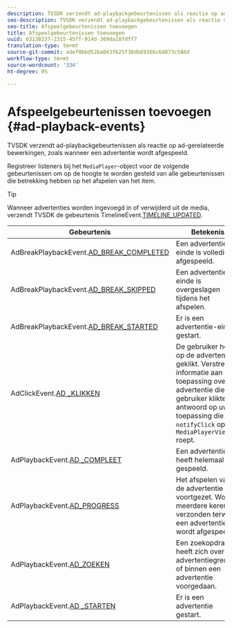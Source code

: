 ```yaml
---
description: TVSDK verzendt ad-playbackgebeurtenissen als reactie op ad-gerelateerde bewerkingen, zoals wanneer een advertentie wordt afgespeeld.
seo-description: TVSDK verzendt ad-playbackgebeurtenissen als reactie op ad-gerelateerde bewerkingen, zoals wanneer een advertentie wordt afgespeeld.
seo-title: Afspeelgebeurtenissen toevoegen
title: Afspeelgebeurtenissen toevoegen
uuid: 63138237-2315-45ff-914d-369da18fdff7
translation-type: tm+mt
source-git-commit: adef0bbd52ba043f625f38db69366c6d873c586d
workflow-type: tm+mt
source-wordcount: '334'
ht-degree: 0%

---
```



# Afspeelgebeurtenissen toevoegen {#ad-playback-events}

TVSDK verzendt ad-playbackgebeurtenissen als reactie op ad-gerelateerde bewerkingen, zoals wanneer een advertentie wordt afgespeeld.

Registreer listeners bij het `MediaPlayer`-object voor de volgende gebeurtenissen om op de hoogte te worden gesteld van alle gebeurtenissen die betrekking hebben op het afspelen van het item.

>[!TIP]
>
>Wanneer advertenties worden ingevoegd in of verwijderd uit de media, verzendt TVSDK de gebeurtenis TimelineEvent.[TIMELINE_UPDATED](https://help.adobe.com/en_US/primetime/api/psdk/asdoc-dhls_1.4/com/adobe/mediacore/events/TimelineEvent.html#TIMELINE_UPDATED).

| Gebeurtenis | Betekenis |
|---|---|
| AdBreakPlaybackEvent.[AD_BREAK_COMPLETED](https://help.adobe.com/en_US/primetime/api/psdk/asdoc-dhls_1.4/com/adobe/mediacore/events/AdBreakPlaybackEvent.html#AD_BREAK_COMPLETED) | Een advertentie-einde is volledig afgespeeld. |
| AdBreakPlaybackEvent.[AD_BREAK_SKIPPED](https://help.adobe.com/en_US/primetime/api/psdk/asdoc-dhls_1.4/com/adobe/mediacore/events/AdBreakPlaybackEvent.html#AD_BREAK_SKIPPED) | Een advertentie-einde is overgeslagen tijdens het afspelen. |
| AdBreakPlaybackEvent.[AD_BREAK_STARTED](https://help.adobe.com/en_US/primetime/api/psdk/asdoc-dhls_1.4/com/adobe/mediacore/events/AdBreakPlaybackEvent.html#AD_BREAK_STARTED) | Er is een advertentie-einde gestart. |
| AdClickEvent.[AD _KLIKKEN](https://help.adobe.com/en_US/primetime/api/psdk/asdoc-dhls_1.4/com/adobe/mediacore/events/AdClickEvent.html#AD_CLICK) | De gebruiker heeft op de advertentie geklikt. Verstrekt informatie aan uw toepassing over de advertentie die de gebruiker klikte, in antwoord op uw toepassing die `notifyClick` op `MediaPlayerView` roept. |
| AdPlaybackEvent.[AD _COMPLEET](https://help.adobe.com/en_US/primetime/api/psdk/asdoc-dhls_1.4/com/adobe/mediacore/events/AdPlaybackEvent.html#AD_COMPLETED) | Een advertentie heeft helemaal gespeeld. |
| AdPlaybackEvent.[AD_PROGRESS](https://help.adobe.com/en_US/primetime/api/psdk/asdoc-dhls_1.4/com/adobe/mediacore/events/AdPlaybackEvent.html#AD_PROGRESS) | Het afspelen van de advertentie is voortgezet. Wordt meerdere keren verzonden terwijl een advertentie wordt afgespeeld. |
| AdPlaybackEvent.[AD_ZOEKEN](https://help.adobe.com/en_US/primetime/api/psdk/asdoc-dhls_1.4/com/adobe/mediacore/events/AdPlaybackEvent.html#AD_STARTED) | Een zoekopdracht heeft zich over advertentiegrenzen of binnen een advertentie voorgedaan. |
| AdPlaybackEvent.[AD _STARTEN](https://help.adobe.com/en_US/primetime/api/psdk/asdoc-dhls_1.4/com/adobe/mediacore/events/AdPlaybackEvent.html#AD_STARTED) | Er is een advertentie gestart. |